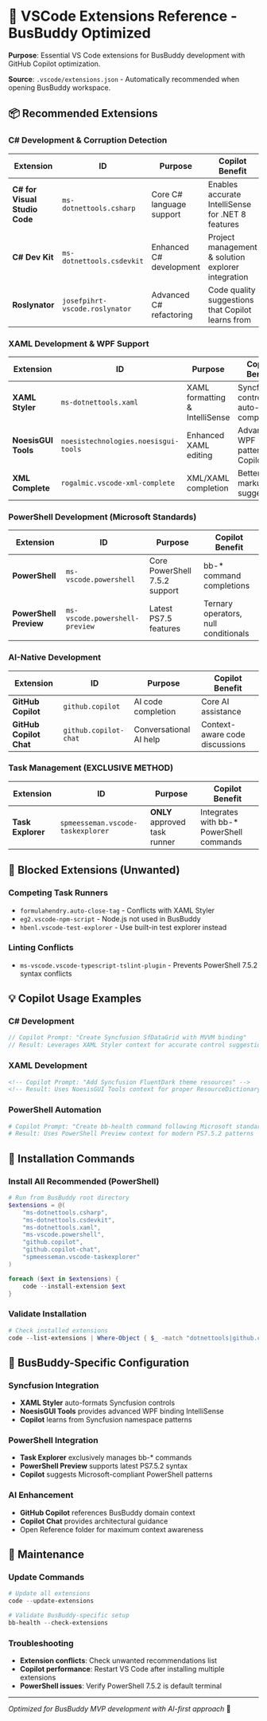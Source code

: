 # 🔧 VSCode Extensions Reference - BusBuddy Optimized

**Purpose**: Essential VS Code extensions for BusBuddy development with GitHub Copilot optimization.

**Source**: `.vscode/extensions.json` - Automatically recommended when opening BusBuddy workspace.

## 📦 Recommended Extensions

### C# Development & Corruption Detection
| Extension | ID | Purpose | Copilot Benefit |
|-----------|----|---------| ---------------- |
| **C# for Visual Studio Code** | `ms-dotnettools.csharp` | Core C# language support | Enables accurate IntelliSense for .NET 8 features |
| **C# Dev Kit** | `ms-dotnettools.csdevkit` | Enhanced C# development | Project management & solution explorer integration |
| **Roslynator** | `josefpihrt-vscode.roslynator` | Advanced C# refactoring | Code quality suggestions that Copilot learns from |

### XAML Development & WPF Support
| Extension | ID | Purpose | Copilot Benefit |
|-----------|----|---------| ---------------- |
| **XAML Styler** | `ms-dotnettools.xaml` | XAML formatting & IntelliSense | Syncfusion control auto-completion |
| **NoesisGUI Tools** | `noesistechnologies.noesisgui-tools` | Enhanced XAML editing | Advanced WPF patterns for Copilot |
| **XML Complete** | `rogalmic.vscode-xml-complete` | XML/XAML completion | Better markup suggestions |

### PowerShell Development (Microsoft Standards)
| Extension | ID | Purpose | Copilot Benefit |
|-----------|----|---------| ---------------- |
| **PowerShell** | `ms-vscode.powershell` | Core PowerShell 7.5.2 support | bb-* command completions |
| **PowerShell Preview** | `ms-vscode.powershell-preview` | Latest PS7.5 features | Ternary operators, null conditionals |

### AI-Native Development
| Extension | ID | Purpose | Copilot Benefit |
|-----------|----|---------| ---------------- |
| **GitHub Copilot** | `github.copilot` | AI code completion | Core AI assistance |
| **GitHub Copilot Chat** | `github.copilot-chat` | Conversational AI help | Context-aware code discussions |

### Task Management (EXCLUSIVE METHOD)
| Extension | ID | Purpose | Copilot Benefit |
|-----------|----|---------| ---------------- |
| **Task Explorer** | `spmeesseman.vscode-taskexplorer` | **ONLY** approved task runner | Integrates with bb-* PowerShell commands |

## 🚫 Blocked Extensions (Unwanted)

### Competing Task Runners
- `formulahendry.auto-close-tag` - Conflicts with XAML Styler
- `eg2.vscode-npm-script` - Node.js not used in BusBuddy
- `hbenl.vscode-test-explorer` - Use built-in test explorer instead

### Linting Conflicts
- `ms-vscode.vscode-typescript-tslint-plugin` - Prevents PowerShell 7.5.2 syntax conflicts

## 💡 Copilot Usage Examples

### C# Development
```csharp
// Copilot Prompt: "Create Syncfusion SfDataGrid with MVVM binding"
// Result: Leverages XAML Styler context for accurate control suggestions
```

### XAML Development
```xml
<!-- Copilot Prompt: "Add Syncfusion FluentDark theme resources" -->
<!-- Result: Uses NoesisGUI Tools context for proper ResourceDictionary structure -->
```

### PowerShell Automation
```powershell
# Copilot Prompt: "Create bb-health command following Microsoft standards"
# Result: Uses PowerShell Preview context for modern PS7.5.2 patterns
```

## 🔧 Installation Commands

### Install All Recommended (PowerShell)
```powershell
# Run from BusBuddy root directory
$extensions = @(
    "ms-dotnettools.csharp",
    "ms-dotnettools.csdevkit", 
    "ms-dotnettools.xaml",
    "ms-vscode.powershell",
    "github.copilot",
    "github.copilot-chat",
    "spmeesseman.vscode-taskexplorer"
)

foreach ($ext in $extensions) {
    code --install-extension $ext
}
```

### Validate Installation
```powershell
# Check installed extensions
code --list-extensions | Where-Object { $_ -match "dotnettools|github.copilot|taskexplorer" }
```

## 🎯 BusBuddy-Specific Configuration

### Syncfusion Integration
- **XAML Styler** auto-formats Syncfusion controls
- **NoesisGUI Tools** provides advanced WPF binding IntelliSense
- **Copilot** learns from Syncfusion namespace patterns

### PowerShell Integration  
- **Task Explorer** exclusively manages bb-* commands
- **PowerShell Preview** supports latest PS7.5.2 syntax
- **Copilot** suggests Microsoft-compliant PowerShell patterns

### AI Enhancement
- **GitHub Copilot** references BusBuddy domain context
- **Copilot Chat** provides architectural guidance
- Open Reference folder for maximum context awareness

## 🔄 Maintenance

### Update Commands
```powershell
# Update all extensions
code --update-extensions

# Validate BusBuddy-specific setup
bb-health --check-extensions
```

### Troubleshooting
- **Extension conflicts**: Check unwanted recommendations list
- **Copilot performance**: Restart VS Code after installing multiple extensions
- **PowerShell issues**: Verify PowerShell 7.5.2 is default terminal

---
*Optimized for BusBuddy MVP development with AI-first approach* 🚀
